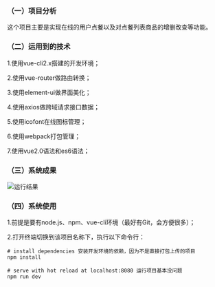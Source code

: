 ### （一）项目分析
这个项目主要是实现在线的用户点餐以及对点餐列表商品的增删改查等功能。

### （二）运用到的技术
1.使用vue-cli2.x搭建的开发环境；

2.使用vue-router做路由转换；

3.使用element-ui做界面美化；

4.使用axios做跨域请求接口数据；

5.使用icofont在线图标管理；

6.使用webpack打包管理；

7.使用vue2.0语法和es6语法；

### （三）系统成果
![运行结果](https://milaotou.github.io/vuePos/dev)


### （四）系统使用

1.前提是要有node.js、npm、vue-cli环境（最好有Git，会方便很多）；

2.打开终端切换到该项目名称下，执行以下命令行：
```
# install dependencies 安装开发环境的依赖，因为不是直接打包上传的项目
npm install

# serve with hot reload at localhost:8080 运行项目基本没问题
npm run dev
```